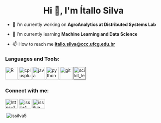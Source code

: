 <h1 align="center">Hi 👋, I'm Ítallo Silva</h1>

- 🔭 I’m currently working on **AgroAnalytics at Distributed Systems Lab**

- 🌱 I’m currently learning **Machine Learning and Data Science**

- 📫 How to reach me **itallo.silva@ccc.ufcg.edu.br**

<h3 align="left">Languages and Tools:</h3>
<p align="left"> <a href="https://www.r-project.org" target="_blank"> <img src="https://www.r-project.org/Rlogo.png" alt="R" width="40" height="40"/> </a> <a href="https://www.w3schools.com/cpp/" target="_blank"> <img src="https://devicons.github.io/devicon/devicon.git/icons/cplusplus/cplusplus-original.svg" alt="cplusplus" width="40" height="40"/> </a> <a href="https://www.java.com" target="_blank"> <img src="https://devicons.github.io/devicon/devicon.git/icons/java/java-original-wordmark.svg" alt="java" width="40" height="40"/> </a> <a href="https://www.python.org" target="_blank"> <img src="https://devicons.github.io/devicon/devicon.git/icons/python/python-original.svg" alt="python" width="40" height="40"/> </a> <a href="https://git-scm.com/" target="_blank"> <img src="https://www.vectorlogo.zone/logos/git-scm/git-scm-icon.svg" alt="git" width="40" height="40"/> </a> <a href="" target="_blank"> <img src="https://upload.wikimedia.org/wikipedia/commons/0/05/Scikit_learn_logo_small.svg" alt="scikit_learn" width="40" height="40"/> </a> </p>

<p align="left">
<h3 align="left">Connect with me:</h3>
<a href="https://linkedin.com/in/ítallo-silva-b869b01a6/" target="blank"><img align="center" src="https://cdn.jsdelivr.net/npm/simple-icons@3.0.1/icons/linkedin.svg" alt="https://www.linkedin.com/in/ítallo-silva-b869b01a6/" height="30" width="40" /></a>
<a href="https://instagram.com/issilv4" target="blank"><img align="center" src="https://cdn.jsdelivr.net/npm/simple-icons@3.0.1/icons/instagram.svg" alt="issilv4" height="30" width="40" /></a>
<a href="https://codeforces.com/profile/issilva" target="blank"><img align="center" src="https://cdn.jsdelivr.net/npm/simple-icons@3.0.1/icons/codeforces.svg" alt="issilva" height="30" width="40" /></a>
</p>

<p>&nbsp;<img align="center" src="https://github-readme-stats.vercel.app/api?username=issilva5&show_icons=true" alt="issilva5" /></p>

